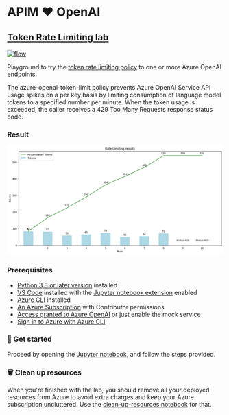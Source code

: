 # APIM ❤️ OpenAI

## [Token Rate Limiting lab](token-rate-limiting.ipynb)
[![flow](../../images/token-rate-limiting.gif)](token-rate-limiting.ipynb)

Playground to try the [token rate limiting policy](https://learn.microsoft.com/en-us/azure/api-management/azure-openai-token-limit-policy) to one or more Azure OpenAI endpoints.

The azure-openai-token-limit policy prevents Azure OpenAI Service API usage spikes on a per key basis by limiting consumption of language model tokens to a specified number per minute. When the token usage is exceeded, the caller receives a 429 Too Many Requests response status code.

### Result
![result](result.png)

### Prerequisites
- [Python 3.8 or later version](https://www.python.org/) installed
- [VS Code](https://code.visualstudio.com/) installed with the [Jupyter notebook extension](https://marketplace.visualstudio.com/items?itemName=ms-toolsai.jupyter) enabled
- [Azure CLI](https://learn.microsoft.com/en-us/cli/azure/install-azure-cli) installed
- [An Azure Subscription](https://azure.microsoft.com/en-us/free/) with Contributor permissions
- [Access granted to Azure OpenAI](https://aka.ms/oai/access) or just enable the mock service
- [Sign in to Azure with Azure CLI](https://learn.microsoft.com/en-us/cli/azure/authenticate-azure-cli-interactively)

### 🚀 Get started
Proceed by opening the [Jupyter notebook](token-rate-limiting.ipynb), and follow the steps provided.

### 🗑️ Clean up resources
When you're finished with the lab, you should remove all your deployed resources from Azure to avoid extra charges and keep your Azure subscription uncluttered.
Use the [clean-up-resources notebook](clean-up-resources.ipynb) for that.